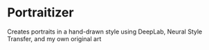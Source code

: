 # Portraitizer
Creates portraits in a hand-drawn style using DeepLab, Neural Style Transfer, and my own original art
